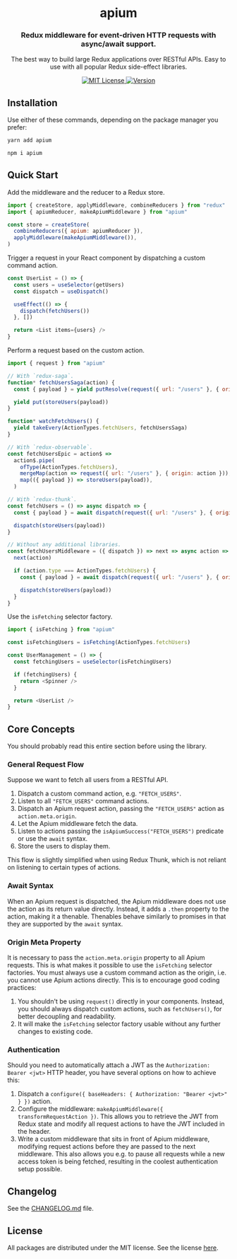 <h1 align="center">
apium
</h1>

<h3 align="center">
Redux middleware for event-driven HTTP requests with async/await support.
</h3>

<p align="center">
The best way to build large Redux applications over RESTful APIs. Easy to use with all popular Redux side-effect libraries.
</p>

<p align="center">
  <a href="https://github.com/lundegaard/apium/blob/master/LICENSE">
    <img src="https://flat.badgen.net/badge/license/MIT/blue" alt="MIT License" />
  </a>

  <a href="https://npmjs.com/package/apium">
    <img src="https://flat.badgen.net/npm/v/apium" alt="Version" />
  </a>
</p>

## Installation

Use either of these commands, depending on the package manager you prefer:

```sh
yarn add apium

npm i apium
```

## Quick Start

Add the middleware and the reducer to a Redux store.

```js
import { createStore, applyMiddleware, combineReducers } from "redux"
import { apiumReducer, makeApiumMiddleware } from "apium"

const store = createStore(
  combineReducers({ apium: apiumReducer }),
  applyMiddleware(makeApiumMiddleware()),
)
```

Trigger a request in your React component by dispatching a custom command action.

```js
const UserList = () => {
  const users = useSelector(getUsers)
  const dispatch = useDispatch()

  useEffect(() => {
    dispatch(fetchUsers())
  }, [])

  return <List items={users} />
}
```

Perform a request based on the custom action.

```js
import { request } from "apium"

// With `redux-saga`.
function* fetchUsersSaga(action) {
  const { payload } = yield putResolve(request({ url: "/users" }, { origin: action }))

  yield put(storeUsers(payload))
}

function* watchFetchUsers() {
  yield takeEvery(ActionTypes.fetchUsers, fetchUsersSaga)
}

// With `redux-observable`.
const fetchUsersEpic = action$ =>
  action$.pipe(
    ofType(ActionTypes.fetchUsers),
    mergeMap(action => request({ url: "/users" }, { origin: action })),
    map(({ payload }) => storeUsers(payload)),
  )

// With `redux-thunk`.
const fetchUsers = () => async dispatch => {
  const { payload } = await dispatch(request({ url: "/users" }, { origin: action }))

  dispatch(storeUsers(payload))
}

// Without any additional libraries.
const fetchUsersMiddleware = ({ dispatch }) => next => async action => {
  next(action)

  if (action.type === ActionTypes.fetchUsers) {
    const { payload } = await dispatch(request({ url: "/users" }, { origin: action }))

    dispatch(storeUsers(payload))
  }
}
```

Use the `isFetching` selector factory.

```js
import { isFetching } from "apium"

const isFetchingUsers = isFetching(ActionTypes.fetchUsers)

const UserManagement = () => {
  const fetchingUsers = useSelector(isFetchingUsers)

  if (fetchingUsers) {
    return <Spinner />
  }

  return <UserList />
}
```

## Core Concepts

You should probably read this entire section before using the library.

### General Request Flow

Suppose we want to fetch all users from a RESTful API.

1. Dispatch a custom command action, e.g. `"FETCH_USERS"`.
2. Listen to all `"FETCH_USERS"` command actions.
3. Dispatch an Apium request action, passing the `"FETCH_USERS"` action as `action.meta.origin`.
4. Let the Apium middleware fetch the data.
5. Listen to actions passing the `isApiumSuccess("FETCH_USERS")` predicate or use the `await` syntax.
6. Store the users to display them.

This flow is slightly simplified when using Redux Thunk, which is not reliant on listening to certain types of actions.

### Await Syntax

When an Apium request is dispatched, the Apium middleware does not use the action as its return value directly. Instead, it adds a `.then` property to the action, making it a thenable. Thenables behave similarly to promises in that they are supported by the `await` syntax.

### Origin Meta Property

It is necessary to pass the `action.meta.origin` property to all Apium requests. This is what makes it possible to use the `isFetching` selector factories. You must always use a custom command action as the origin, i.e. you cannot use Apium actions directly. This is to encourage good coding practices:

1. You shouldn't be using `request()` directly in your components. Instead, you should always dispatch custom actions, such as `fetchUsers()`, for better decoupling and readability.
2. It will make the `isFetching` selector factory usable without any further changes to existing code.

### Authentication

Should you need to automatically attach a JWT as the `Authorization: Bearer <jwt>` HTTP header, you have several options on how to achieve this:

1. Dispatch a `configure({ baseHeaders: { Authorization: "Bearer <jwt>" } })` action.
2. Configure the middleware: `makeApiumMiddleware({ transformRequestAction })`. This allows you to retrieve the JWT from Redux state and modify all request actions to have the JWT included in the header.
3. Write a custom middleware that sits in front of Apium middleware, modifying request actions before they are passed to the next middleware. This also allows you e.g. to pause all requests while a new access token is being fetched, resulting in the coolest authentication setup possible.

## Changelog

See the [CHANGELOG.md](CHANGELOG.md) file.

## License

All packages are distributed under the MIT license. See the license [here](https://github.com/lundegaard/apium/blob/master/LICENSE).
